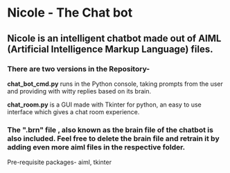 # Nicole - The Chat bot

## Nicole is an intelligent chatbot made out of AIML (Artificial Intelligence Markup Language) files.

### There are two versions in the Repository-

**chat_bot_cmd.py** runs in the Python console, taking prompts from the user and providing with witty replies based on its brain.

**chat_room.py** is a GUI made with Tkinter for python, an easy to use interface which gives a chat room experience.
	
### The ".brn" file , also known as the brain file of the chatbot is also included. Feel free to delete the brain file and retrain it by adding even more aiml files in the respective folder. 


Pre-requisite packages-
	aiml,
	tkinter
